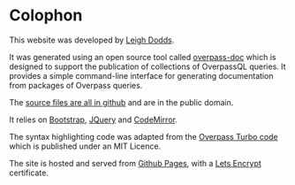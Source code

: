 # Colophon

This website was developed by [Leigh Dodds](http://ldodds.com).

It was generated using an open source tool called [overpass-doc](https://github.com/ldodds/overpass-doc)
which is designed to support the publication of collections of OverpassQL queries. It provides a
simple command-line interface for generating documentation from packages of Overpass queries.

The [source files are all in github](https://github.com/ldodds/osm-queries) and are in the public domain.

It relies on [Bootstrap](https://getbootstrap.com/), [JQuery](https://jquery.com/) and
[CodeMirror](https://codemirror.net/).

The syntax highlighting code was adapted from the [Overpass Turbo code](https://github.com/tyrasd/overpass-turbo)
which is published under an MIT Licence.

The site is hosted and served from [Github Pages](https://pages.github.com/), with
a [Lets Encrypt](https://letsencrypt.org/) certificate.
